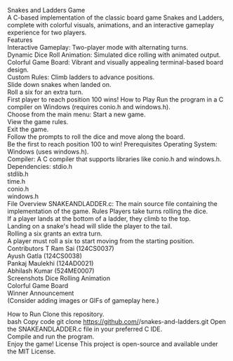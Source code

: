 Snakes and Ladders Game<br>
A C-based implementation of the classic board game Snakes and Ladders, complete with colorful visuals, animations, and an interactive gameplay experience for two players.
<br>
Features<br>
Interactive Gameplay: Two-player mode with alternating turns.<br>
Dynamic Dice Roll Animation: Simulated dice rolling with animated output.<br>
Colorful Game Board: Vibrant and visually appealing terminal-based board design.<br>
Custom Rules:
Climb ladders to advance positions.<br>
Slide down snakes when landed on.<br>
Roll a six for an extra turn.<br>
First player to reach position 100 wins!
How to Play
Run the program in a C compiler on Windows (requires conio.h and windows.h).<br>
Choose from the main menu:
Start a new game.<br>
View the game rules.<br>
Exit the game.<br>
Follow the prompts to roll the dice and move along the board.<br>
Be the first to reach position 100 to win!
Prerequisites
Operating System: Windows (uses windows.h).<br>
Compiler: A C compiler that supports libraries like conio.h and windows.h.<br>
Dependencies:
stdio.h<br>
stdlib.h<br>
time.h<br>
conio.h<br>
windows.h<br>
File Overview
SNAKEANDLADDER.c: The main source file containing the implementation of the game.
Rules
Players take turns rolling the dice.<br>
If a player lands at the bottom of a ladder, they climb to the top.<br>
Landing on a snake's head will slide the player to the tail.<br>
Rolling a six grants an extra turn.<br>
A player must roll a six to start moving from the starting position.
Contributors
T Ram Sai (124CS0037)<br>
Ayush Gatla (124CS0038)<br>
Pankaj Maulekhi (124AD0021)<br>
Abhilash Kumar (524ME0007)<br>
Screenshots
Dice Rolling Animation<br>
Colorful Game Board<br>
Winner Announcement<br>
(Consider adding images or GIFs of gameplay here.)

How to Run
Clone this repository.<br>
bash
Copy code
git clone https://github.com/<your-username>/snakes-and-ladders.git
Open the SNAKEANDLADDER.c file in your preferred C IDE.<br>
Compile and run the program.<br>
Enjoy the game!
License
This project is open-source and available under the MIT License.<br>
